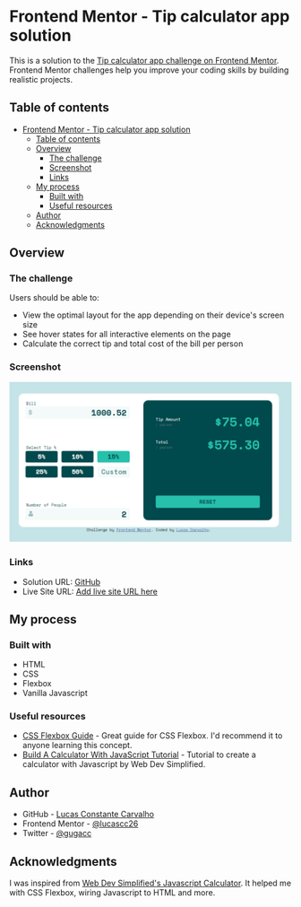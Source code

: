 # Frontend Mentor - Tip calculator app solution

This is a solution to the [Tip calculator app challenge on Frontend Mentor](https://www.frontendmentor.io/challenges/tip-calculator-app-ugJNGbJUX). Frontend Mentor challenges help you improve your coding skills by building realistic projects.

## Table of contents

- [Frontend Mentor - Tip calculator app solution](#frontend-mentor---tip-calculator-app-solution)
  - [Table of contents](#table-of-contents)
  - [Overview](#overview)
    - [The challenge](#the-challenge)
    - [Screenshot](#screenshot)
    - [Links](#links)
  - [My process](#my-process)
    - [Built with](#built-with)
    - [Useful resources](#useful-resources)
  - [Author](#author)
  - [Acknowledgments](#acknowledgments)

## Overview

### The challenge

Users should be able to:

- View the optimal layout for the app depending on their device's screen size
- See hover states for all interactive elements on the page
- Calculate the correct tip and total cost of the bill per person

### Screenshot

![Tip Calculator - Desktop version](./images/screenshot-desktop.png)

### Links

- Solution URL: [GitHub](https://github.com/lucascc26/frontendmentor-01-tip_calculator)
- Live Site URL: [Add live site URL here](https://your-live-site-url.com)

## My process

### Built with

- HTML
- CSS
- Flexbox
- Vanilla Javascript

### Useful resources

- [CSS Flexbox Guide](https://css-tricks.com/snippets/css/a-guide-to-flexbox/) - Great guide for CSS Flexbox. I'd recommend it to anyone learning this concept.
- [Build A Calculator With JavaScript Tutorial](https://www.youtube.com/watch?v=j59qQ7YWLxw) - Tutorial to create a calculator with Javascript by Web Dev Simplified.

## Author

- GitHub - [Lucas Constante Carvalho](https://github.com/lucascc26)
- Frontend Mentor - [@lucascc26](https://www.frontendmentor.io/profile/lucascc26)
- Twitter - [@gugacc](https://www.twitter.com/gugacc)

## Acknowledgments

I was inspired from [Web Dev Simplified's Javascript Calculator](https://github.com/WebDevSimplified/Vanilla-JavaScript-Calculator). It helped me with CSS Flexbox, wiring Javascript to HTML and more.
